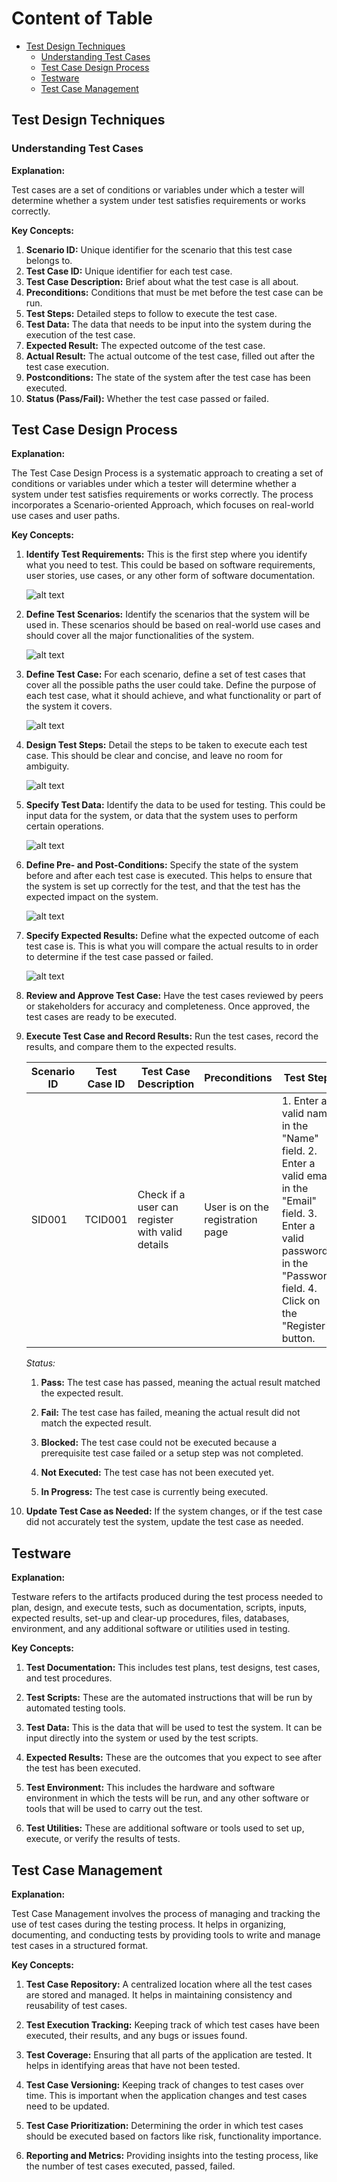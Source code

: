 # Content of Table

- [Test Design Techniques](#test-design-techniques)
  - [Understanding Test Cases](#understanding-test-cases)
  - [Test Case Design Process](#test-case-design-process)
  - [Testware](#testware)
  - [Test Case Management](#test-case-management)

## Test Design Techniques

### Understanding Test Cases

**Explanation:**

Test cases are a set of conditions or variables under which a tester will determine whether a system under test satisfies requirements or works correctly.

**Key Concepts:**

1. **Scenario ID:** Unique identifier for the scenario that this test case belongs to.
2. **Test Case ID:** Unique identifier for each test case.
3. **Test Case Description:** Brief about what the test case is all about.
4. **Preconditions:** Conditions that must be met before the test case can be run.
5. **Test Steps:** Detailed steps to follow to execute the test case.
6. **Test Data:** The data that needs to be input into the system during the execution of the test case.
7. **Expected Result:** The expected outcome of the test case.
8. **Actual Result:** The actual outcome of the test case, filled out after the test case execution.
9. **Postconditions:** The state of the system after the test case has been executed.
10. **Status (Pass/Fail):** Whether the test case passed or failed.

## Test Case Design Process

**Explanation:**

The Test Case Design Process is a systematic approach to creating a set of conditions or variables under which a tester will determine whether a system under test satisfies requirements or works correctly. The process incorporates a Scenario-oriented Approach, which focuses on real-world use cases and user paths.

**Key Concepts:**

1. **Identify Test Requirements:** This is the first step where you identify what you need to test. This could be based on software requirements, user stories, use cases, or any other form of software documentation.

    ![alt text](./images/indentifyTestRequirements.png)

2. **Define Test Scenarios:** Identify the scenarios that the system will be used in. These scenarios should be based on real-world use cases and should cover all the major functionalities of the system.

    ![alt text](./images/defineTestScenarios.png)

3. **Define Test Case:** For each scenario, define a set of test cases that cover all the possible paths the user could take. Define the purpose of each test case, what it should achieve, and what functionality or part of the system it covers.

    ![alt text](./images/defineTestCase.png)

4. **Design Test Steps:** Detail the steps to be taken to execute each test case. This should be clear and concise, and leave no room for ambiguity.

    ![alt text](./images/designTestSteps.png)

5. **Specify Test Data:** Identify the data to be used for testing. This could be input data for the system, or data that the system uses to perform certain operations.

    ![alt text](./images/specifyTestData.png)

6. **Define Pre- and Post-Conditions:** Specify the state of the system before and after each test case is executed. This helps to ensure that the system is set up correctly for the test, and that the test has the expected impact on the system.

    ![alt text](./images/definePreAndPostConditions.png)

7. **Specify Expected Results:** Define what the expected outcome of each test case is. This is what you will compare the actual results to in order to determine if the test case passed or failed.

    ![alt text](./images/specifyExpectedResults.png)

8. **Review and Approve Test Case:** Have the test cases reviewed by peers or stakeholders for accuracy and completeness. Once approved, the test cases are ready to be executed.

9. **Execute Test Case and Record Results:** Run the test cases, record the results, and compare them to the expected results.

    | Scenario ID | Test Case ID | Test Case Description | Preconditions | Test Steps | Test Data | Expected Result | Actual Result | Postconditions | Status | Notes |
    |-------------|--------------|-----------------------|---------------|------------|-----------|-----------------|---------------|----------------|--------|-------|
    | SID001      | TCID001      | Check if a user can register with valid details | User is on the registration page | 1. Enter a valid name in the "Name" field. 2. Enter a valid email in the "Email" field. 3. Enter a valid password in the "Password" field. 4. Click on the "Register" button. | Name: "Test User", Email: "<testuser@example.com>", Password: "Test@123" | User is successfully registered and redirected to the dashboard | User is successfully registered and redirected to the dashboard | User is registered and redirected to the dashboard | Pass |  |

    *Status:*

    1. **Pass:** The test case has passed, meaning the actual result matched the expected result.

    2. **Fail:** The test case has failed, meaning the actual result did not match the expected result.

    3. **Blocked:** The test case could not be executed because a prerequisite test case failed or a setup step was not completed.

    4. **Not Executed:** The test case has not been executed yet.

    5. **In Progress:** The test case is currently being executed.

10. **Update Test Case as Needed:** If the system changes, or if the test case did not accurately test the system, update the test case as needed.

## Testware

**Explanation:**

Testware refers to the artifacts produced during the test process needed to plan, design, and execute tests, such as documentation, scripts, inputs, expected results, set-up and clear-up procedures, files, databases, environment, and any additional software or utilities used in testing.

**Key Concepts:**

1. **Test Documentation:** This includes test plans, test designs, test cases, and test procedures.

2. **Test Scripts:** These are the automated instructions that will be run by automated testing tools.

3. **Test Data:** This is the data that will be used to test the system. It can be input directly into the system or used by the test scripts.

4. **Expected Results:** These are the outcomes that you expect to see after the test has been executed.

5. **Test Environment:** This includes the hardware and software environment in which the tests will be run, and any other software or tools that will be used to carry out the test.

6. **Test Utilities:** These are additional software or tools used to set up, execute, or verify the results of tests.

## Test Case Management

**Explanation:**

Test Case Management involves the process of managing and tracking the use of test cases during the testing process. It helps in organizing, documenting, and conducting tests by providing tools to write and manage test cases in a structured format.

**Key Concepts:**

1. **Test Case Repository:** A centralized location where all the test cases are stored and managed. It helps in maintaining consistency and reusability of test cases.

2. **Test Execution Tracking:** Keeping track of which test cases have been executed, their results, and any bugs or issues found.

3. **Test Coverage:** Ensuring that all parts of the application are tested. It helps in identifying areas that have not been tested.

4. **Test Case Versioning:** Keeping track of changes to test cases over time. This is important when the application changes and test cases need to be updated.

5. **Test Case Prioritization:** Determining the order in which test cases should be executed based on factors like risk, functionality importance.

6. **Reporting and Metrics:** Providing insights into the testing process, like the number of test cases executed, passed, failed.

